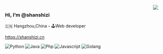 <img align="right" src="https://github-readme-stats.vercel.app/api?username=shanshizi&show_icons=true&icon_color=805AD5&text_color=718096&bg_color=ffffff&hide_title=true" />

### Hi, I’m @shanshizi

🇨🇳 Hangzhou,China・🕹Web developer

https://shanshizi.cn

![Python](https://img.shields.io/badge/-Python-192133?style=flat-square&logo=python&logoColor=white)
![Java](https://img.shields.io/badge/-Java-192133?style=flat-square&logo=figma&logoColor=white)
![Php](https://img.shields.io/badge/-PHP-192133?style=flat-square&logo=figma&logoColor=white)
![Javascript](https://img.shields.io/badge/-Javascript-192133?style=flat-square&logo=figma&logoColor=white)
![Golang](https://img.shields.io/badge/-Golang-192133?style=flat-square&logo=redis&logoColor=white)

<!---
shanshizi/shanshizi is a ✨ special ✨ repository because its `README.md` (this file) appears on your GitHub profile.
You can click the Preview link to take a look at your changes.
--->
